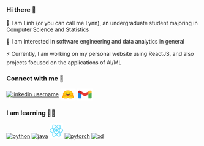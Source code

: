 ### Hi there 👋

<!--
**LynnHaDo/LynnHaDo** is a ✨ _special_ ✨ repository because its `README.md` (this file) appears on your GitHub profile.

Here are some ideas to get you started:

- 🔭 I’m currently working on ...
- 🌱 I’m currently learning ...
- 👯 I’m looking to collaborate on ...
- 🤔 I’m looking for help with ...
- 💬 Ask me about ...
- 📫 How to reach me: ...
- 😄 Pronouns: ...
- ⚡ Fun fact: ...
-->

🌱 I am Linh (or you can call me Lynn), an undergraduate student majoring in Computer Science and Statistics

🔭 I am interested in software engineering and data analytics in general
  
⚡ Currently, I am working on my personal website using ReactJS, and also projects focused on the applications of AI/ML



### Connect with me 🔗

<p><a href="https://linkedin.com/in/linh-do-0327371b2/" target="blank"><img align="center" src="https://cdn.jsdelivr.net/npm/simple-icons@3.0.1/icons/linkedin.svg" alt="linkedin username" height="30" width="40" /></a>
<a href="https://huggingface.co/linhdo" target="blank"><img align="center" src="images/hf-logo.svg" alt="linhdo" height="30" width="40" /></a>
<a href="mailto:do24l@mtholyoke.edu" target="blank"><img align="center" src="images/gmail.svg" alt="gmail" height="30" width="40" /></a>
</p>



### I am learning 👩‍💻

<p align="left">
  <a href="https://https://www.python.org" target="_blank"><img src="https://s3.dualstack.us-east-2.amazonaws.com/pythondotorg-assets/media/files/python-logo-only.svg" alt="python" height="40" margin="0 15 0 0"/></a> 
  <a href="https://www.java.com/en/" target="_blank"><img src="https://www.vectorlogo.zone/logos/java/java-horizontal.svg" alt="java" height="40" margin="0 15 0 0"/></a> 
  <a href="https://react.dev/" target="_blank"><img src="images/react-2.svg" alt="reactjs" height="40" margin="0 15 0 0"/></a> 
  <a href="https://pytorch.org" target="_blank"><img src="https://www.vectorlogo.zone/logos/pytorch/pytorch-ar21.svg" alt="pytorch" height="40" margin="0 15 0 0"/></a> 
  <a href="https://www.adobe.com/products/xd.html" target="_blank"><img src="https://cdn.worldvectorlogo.com/logos/adobe-xd.svg" alt="xd" height="40"/></a> 
</p>

